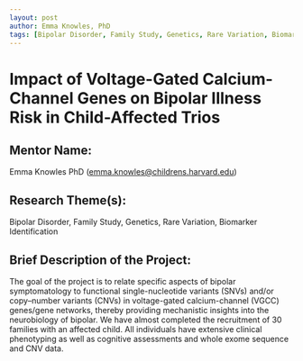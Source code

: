 ```yaml
---
layout: post
author: Emma Knowles, PhD 
tags: [Bipolar Disorder, Family Study, Genetics, Rare Variation, Biomarker Identification]
---
```


# Impact of Voltage-Gated Calcium-Channel Genes on Bipolar Illness Risk in Child-Affected Trios

## Mentor Name:

Emma Knowles PhD (emma.knowles@childrens.harvard.edu)

## Research Theme(s): 

Bipolar Disorder, Family Study, Genetics, Rare Variation, Biomarker Identification

## Brief Description of the Project: 

The goal of the project is to relate specific aspects of bipolar symptomatology to functional single-nucleotide variants (SNVs) and/or copy–number variants (CNVs) in voltage-gated calcium-channel (VGCC) genes/gene networks, thereby providing mechanistic insights into the neurobiology of bipolar. We have almost completed the recruitment of 30 families with an affected child. All individuals have extensive clinical phenotyping as well as cognitive assessments and whole exome sequence and CNV data.